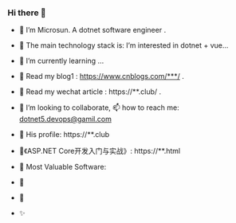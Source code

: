 ### Hi there 👯

- 👋 I’m Microsun. A dotnet software engineer .
- 👀 The main technology stack is: I’m interested in dotnet + vue...
- 🌱 I’m currently learning ...
- 👒 Read my blog1 : https://www.cnblogs.com/***/ .
- 📃 Read my wechat article : https://**.club/ .
- 💞️ I’m looking to collaborate, 📫 how to reach me: dotnet5.devops@gamil.com
- 💬 His profile: https://**.club
- 📕《ASP.NET Core开发入门与实战》: https://**.html
- 🎉 Most Valuable Software: 

- 🔭 
- 👯 
- ✨

<!---
dotnet5-devops/dotnet5-devops is a ✨ special ✨ repository because its `README.md` (this file) appears on your GitHub profile.
You can click the Preview link to take a look at your changes.
--->
